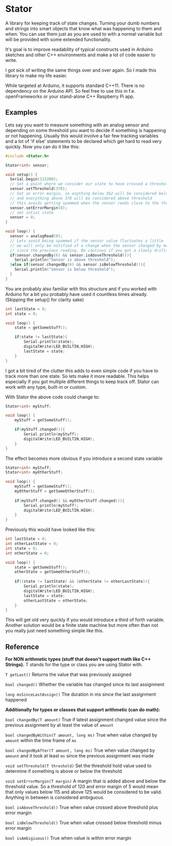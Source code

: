 
Stator
======
A library for keeping track of state changes. Turning your dumb numbers and strings into smart objects that know what was happening to them and when. You can use them just as you are used to with a normal variable but will be provided with some extended functionality.

It's goal is to improve readability of typical constructs used in Arduino sketches and other C++ environments and make a lot of code easier to write.

I got sick of writing the same things over and over again. So I made this library to make my life easier.

While targeted at Arduino, it supports standard C++11. There is no dependency on the Arduino API.
So feel free to use this in f.e. openFrameworks or your stand-alone C++ Raspberry Pi app.




Examples
--------
Lets say you want to measure something with an analog sensor and depending on some threshold you want to decide if something is happening or not happening.
Usually this would involve a fair few tracking variables and a lot of 'if else' statements to be declared which get hard to read very quickly.
Now you can do it like this:

```C++
#include <Stator.h>

Stator<int> sensor;

void setup() {
  Serial.begin(115200);
  // Set a point where we consider our state to have crossed a threshold from false to true
  sensor.setThreshold(370);
  // Set an error margin, so anything below 362 will be considered below threshold
  // and everything above 378 will be considered above threshold
  // this avoids getting spammed when the sensor reads close to the threshold
  sensor.setErrorMargin(8);
  // set intial state
  sensor = 0;
}

void loop() {
  sensor = analogRead(0);
  // Lets avoid being spammed if the sensor value fluctuates a little
  // we will only be notified of a change when the sensor changed by more than 6
  // since the previous reading. Be cautious if you got a slowly drifiting sensor!
  if(sensor.changedBy(6) && sensor.isAboveThreshold()){
    Serial.println("Sensor is above threshold");
  }else if(sensor.changedBy(6) && sensor.isBelowThreshold()){
    Serial.println("Sensor is below threshold");
  }
}
```

You are probably also familiar with this structure and if you worked with Arduino for a bit you probably have used it countless times already.
(Skipping the setup() for clarity sake)
```C++
int lastState = 0; 
int state = 0;

void loop() {
	state = getSomeStuff();

	if(state != lastState){
		Serial.println(state);
		digitalWrite(LED_BUILTIN,HIGH);
		lastState = state;
	}
}
```

I got a bit tired of the clutter this adds to even simple code if you have to track more than one state. So lets make it more readable.
This helps especially if you got multiple different things to keep track off. Stator can work with any type, built-in or custom.

With Stator the above code could change to:
```C++
Stator<int> myStuff;

void loop() {
	myStuff = getSomeStuff();

	if(myStuff.changed()){
		Serial.println(myStuff);
		digitalWrite(LED_BUILTIN,HIGH);
	}
}
```
The effect becomes more obvious if you introduce a second state variable
```C++
Stator<int> myStuff;
Stator<int> myOtherStuff;

void loop() {
	myStuff = getSomeStuff();
	myOtherStuff = getSomeOtherStuff();
	
	if(myStuff.changed() && myOtherStuff.changed()){
		Serial.println(myStuff);
		digitalWrite(LED_BUILTIN,HIGH);
	}
}
```
Previously this would have looked like this:
```C++
int lastState = 0; 
int otherLastState = 0;
int state = 0;
int otherState = 0;

void loop() {
	state = getSomeStuff();
	otherState = getSomeOtherStuff();
	
	if((state != lastState) && (otherState != otherLastState)){
		Serial.println(state);
		digitalWrite(LED_BUILTIN,HIGH);
		lastState = state;
		otherLastState = otherState;
	}
}
```
This will get old very quickly if you would introduce a third of forth variable.
Another solution would be a finite state machine but more often than not you really just need something simple like this.

Reference
----------

**For NON arithmetic types (stuff that doesn't support math like C++ Strings).**
T stands for the type or class you are using Stator with.

`T getLast()`
	Returns the value that was previously assigned

`bool changed()`
	Whether the variable has changed since its last assignment

`long msSinceLastAssign()`
	The duration in ms since the last assignment happened


**Additionally for types or classes that support arithmetic (can do math):**

`bool changedBy(T amount)`
	True if latest assignment changed value since the previous assignment by at least the value of `amount`

`bool changedByWithin(T amount, long ms)`
	True when value changed by `amount` within the time frame of `ms`

`bool changedByAfter(T amount, long ms)`
	True when value changed by `amount` and it took at least `ms` since the previous assignment was made

`void setThreshold(T threshold)`
	Set the threshold hold value used to determine if something is above or below the threshold

`void setErrorMargin(T margin)`
	A margin that is added above and below the threshold value. 
	So a threshold of 120 and error margin of 5 would mean that only values
	below 115 and above 125 would be considered to be valid. Anything in between is considered ambiguous.

`bool isAboveThreshold()`
	True when value crossed above threshold plus error margin

`bool isBelowThreshold()`
	True when value crossed below threshold minus error margin

`bool isAmbigiuous()`
	True when value is within error margin
